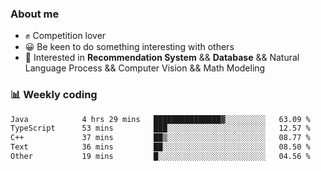 ### About me

- ✊ Competition lover
- 😀 Be keen to do something interesting with others
- 🎈 Interested in **Recommendation System** && **Database** && Natural Language Process && Computer Vision && Math Modeling


### 📊 Weekly coding
<!--START_SECTION:waka-->

```txt
Java            4 hrs 29 mins   ███████████████▓░░░░░░░░░   63.09 %
TypeScript      53 mins         ███░░░░░░░░░░░░░░░░░░░░░░   12.57 %
C++             37 mins         ██▒░░░░░░░░░░░░░░░░░░░░░░   08.77 %
Text            36 mins         ██░░░░░░░░░░░░░░░░░░░░░░░   08.50 %
Other           19 mins         █░░░░░░░░░░░░░░░░░░░░░░░░   04.56 %
```

<!--END_SECTION:waka-->
